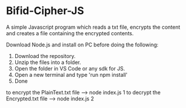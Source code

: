 # Bifid-Cipher-JS
A simple Javascript program which reads a txt file, encrypts the content and creates a file containing the encrypted contents.

Download Node.js and install on PC before doing the following:

1. Download the repository.
2. Unzip the files into a folder.
3. Open the folder in VS Code or any sdk for JS.
4. Open a new terminal and type 'run npm install'
5. Done

to encrypt the PlainText.txt file --> node index.js 1
to decrypt the Encrypted.txt file --> node index.js 2
